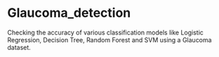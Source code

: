 # Glaucoma_detection
Checking the accuracy of various classification models like Logistic Regression, Decision Tree, Random Forest and SVM using a Glaucoma dataset.
